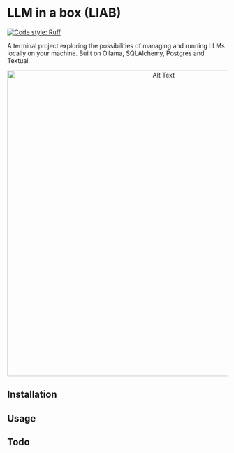 # LLM in a box (LIAB)
[![Code style: Ruff](https://img.shields.io/badge/code%20style-ruff-000000.svg)](https://github.com/astral-sh/ruff)

A terminal project exploring the possibilities of managing and running LLMs locally on your machine. Built on Ollama, SQLAlchemy, Postgres and Textual.

<p align="center">
  <img src="https://media3.giphy.com/media/v1.Y2lkPTc5MGI3NjExOWRvZmZiazRxbjM5Mmh0OGR6aWM0bGZ5MHNtNXQ0aHRkdW5kMDZxeSZlcD12MV9pbnRlcm5hbF9naWZfYnlfaWQmY3Q9Zw/P0NVqs7THZzEhPKdGI/giphy.gif" alt="Alt Text", width="700">
</p>


## Installation

## Usage

## Todo
